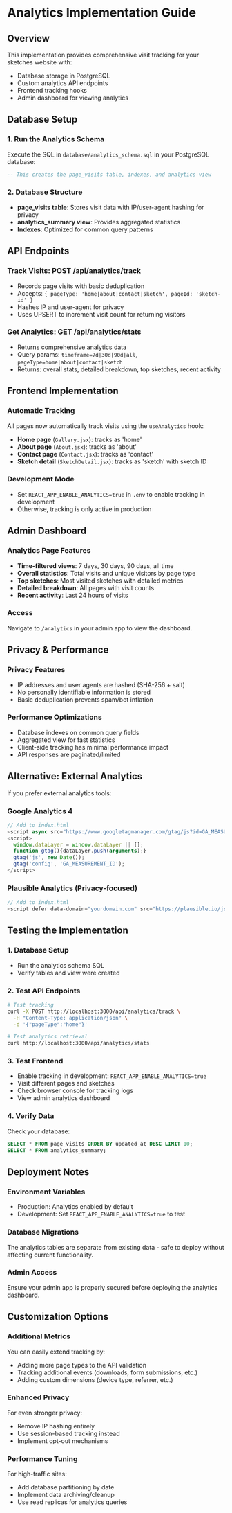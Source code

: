 # Analytics Implementation Guide

## Overview
This implementation provides comprehensive visit tracking for your sketches website with:
- Database storage in PostgreSQL
- Custom analytics API endpoints
- Frontend tracking hooks
- Admin dashboard for viewing analytics

## Database Setup

### 1. Run the Analytics Schema
Execute the SQL in `database/analytics_schema.sql` in your PostgreSQL database:

```sql
-- This creates the page_visits table, indexes, and analytics view
```

### 2. Database Structure
- **page_visits table**: Stores visit data with IP/user-agent hashing for privacy
- **analytics_summary view**: Provides aggregated statistics
- **Indexes**: Optimized for common query patterns

## API Endpoints

### Track Visits: POST /api/analytics/track
- Records page visits with basic deduplication
- Accepts: `{ pageType: 'home|about|contact|sketch', pageId: 'sketch-id' }`
- Hashes IP and user-agent for privacy
- Uses UPSERT to increment visit count for returning visitors

### Get Analytics: GET /api/analytics/stats
- Returns comprehensive analytics data
- Query params: `timeframe=7d|30d|90d|all`, `pageType=home|about|contact|sketch`
- Returns: overall stats, detailed breakdown, top sketches, recent activity

## Frontend Implementation

### Automatic Tracking
All pages now automatically track visits using the `useAnalytics` hook:
- **Home page** (`Gallery.jsx`): tracks as 'home'
- **About page** (`About.jsx`): tracks as 'about'  
- **Contact page** (`Contact.jsx`): tracks as 'contact'
- **Sketch detail** (`SketchDetail.jsx`): tracks as 'sketch' with sketch ID

### Development Mode
- Set `REACT_APP_ENABLE_ANALYTICS=true` in `.env` to enable tracking in development
- Otherwise, tracking is only active in production

## Admin Dashboard

### Analytics Page Features
- **Time-filtered views**: 7 days, 30 days, 90 days, all time
- **Overall statistics**: Total visits and unique visitors by page type
- **Top sketches**: Most visited sketches with detailed metrics
- **Detailed breakdown**: All pages with visit counts
- **Recent activity**: Last 24 hours of visits

### Access
Navigate to `/analytics` in your admin app to view the dashboard.

## Privacy & Performance

### Privacy Features
- IP addresses and user agents are hashed (SHA-256 + salt)
- No personally identifiable information is stored
- Basic deduplication prevents spam/bot inflation

### Performance Optimizations
- Database indexes on common query fields
- Aggregated view for fast statistics
- Client-side tracking has minimal performance impact
- API responses are paginated/limited

## Alternative: External Analytics

If you prefer external analytics tools:

### Google Analytics 4
```javascript
// Add to index.html
<script async src="https://www.googletagmanager.com/gtag/js?id=GA_MEASUREMENT_ID"></script>
<script>
  window.dataLayer = window.dataLayer || [];
  function gtag(){dataLayer.push(arguments);}
  gtag('js', new Date());
  gtag('config', 'GA_MEASUREMENT_ID');
</script>
```

### Plausible Analytics (Privacy-focused)
```javascript
// Add to index.html
<script defer data-domain="yourdomain.com" src="https://plausible.io/js/plausible.js"></script>
```

## Testing the Implementation

### 1. Database Setup
- Run the analytics schema SQL
- Verify tables and view were created

### 2. Test API Endpoints
```bash
# Test tracking
curl -X POST http://localhost:3000/api/analytics/track \
  -H "Content-Type: application/json" \
  -d '{"pageType":"home"}'

# Test analytics retrieval
curl http://localhost:3000/api/analytics/stats
```

### 3. Test Frontend
- Enable tracking in development: `REACT_APP_ENABLE_ANALYTICS=true`
- Visit different pages and sketches
- Check browser console for tracking logs
- View admin analytics dashboard

### 4. Verify Data
Check your database:
```sql
SELECT * FROM page_visits ORDER BY updated_at DESC LIMIT 10;
SELECT * FROM analytics_summary;
```

## Deployment Notes

### Environment Variables
- Production: Analytics enabled by default
- Development: Set `REACT_APP_ENABLE_ANALYTICS=true` to test

### Database Migrations
The analytics tables are separate from existing data - safe to deploy without affecting current functionality.

### Admin Access
Ensure your admin app is properly secured before deploying the analytics dashboard.

## Customization Options

### Additional Metrics
You can easily extend tracking by:
- Adding more page types to the API validation
- Tracking additional events (downloads, form submissions, etc.)
- Adding custom dimensions (device type, referrer, etc.)

### Enhanced Privacy
For even stronger privacy:
- Remove IP hashing entirely
- Use session-based tracking instead
- Implement opt-out mechanisms

### Performance Tuning
For high-traffic sites:
- Add database partitioning by date
- Implement data archiving/cleanup
- Use read replicas for analytics queries